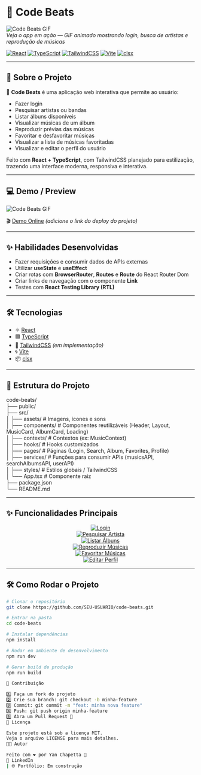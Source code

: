 # 🎵 Code Beats

![Code Beats GIF](./demo.gif)  
*Veja o app em ação — GIF animado mostrando login, busca de artistas e reprodução de músicas*

[![React](https://img.shields.io/badge/React-61DAFB?logo=react&logoColor=white&style=for-the-badge)](https://react.dev/) 
[![TypeScript](https://img.shields.io/badge/TypeScript-3178C6?logo=typescript&logoColor=white&style=for-the-badge)](https://www.typescriptlang.org/) 
[![TailwindCSS](https://img.shields.io/badge/TailwindCSS-06B6D4?logo=tailwind-css&logoColor=white&style=for-the-badge)](https://tailwindcss.com/) 
[![Vite](https://img.shields.io/badge/Vite-646CFF?logo=vite&logoColor=white&style=for-the-badge)](https://vitejs.dev/) 
[![clsx](https://img.shields.io/badge/clsx-000000?logo=javascript&logoColor=white&style=for-the-badge)](https://github.com/lukeed/clsx)

---

## 🚀 Sobre o Projeto

🎵 **Code Beats** é uma aplicação web interativa que permite ao usuário:  

- Fazer login  
- Pesquisar artistas ou bandas  
- Listar álbuns disponíveis  
- Visualizar músicas de um álbum  
- Reproduzir prévias das músicas  
- Favoritar e desfavoritar músicas  
- Visualizar a lista de músicas favoritadas  
- Visualizar e editar o perfil do usuário  

Feito com **React + TypeScript**, com TailwindCSS planejado para estilização, trazendo uma interface moderna, responsiva e interativa.

---

## 💻 Demo / Preview

![Code Beats GIF](./demo.gif)  

🎬 [Demo Online](#) *(adicione o link do deploy do projeto)*

---

## ✨ Habilidades Desenvolvidas

- Fazer requisições e consumir dados de APIs externas  
- Utilizar **useState** e **useEffect**  
- Criar rotas com **BrowserRouter**, **Routes** e **Route** do React Router Dom  
- Criar links de navegação com o componente **Link**  
- Testes com **React Testing Library (RTL)**  

---

## 🛠️ Tecnologias

- ⚛️ [React](https://react.dev/)  
- 🟦 [TypeScript](https://www.typescriptlang.org/)  
- 🎨 [TailwindCSS](https://tailwindcss.com/) *(em implementação)*  
- 🌀 [Vite](https://vitejs.dev/)  
- 📦 [clsx](https://github.com/lukeed/clsx)  

---

## 📂 Estrutura do Projeto

code-beats/  
├── public/  
├── src/  
│   ├── assets/        # Imagens, ícones e sons  
│   ├── components/    # Componentes reutilizáveis (Header, Layout, MusicCard, AlbumCard, Loading)  
│   ├── contexts/      # Contextos (ex: MusicContext)  
│   ├── hooks/         # Hooks customizados  
│   ├── pages/         # Páginas (Login, Search, Album, Favorites, Profile)  
│   ├── services/      # Funções para consumir APIs (musicsAPI, searchAlbumsAPI, userAPI)  
│   ├── styles/        # Estilos globais / TailwindCSS  
│   └── App.tsx        # Componente raiz  
├── package.json  
└── README.md  

---

## ✨ Funcionalidades Principais

<div align="center">

[![Login](https://img.shields.io/badge/👤%20Login-FFB800?style=for-the-badge)]()  
[![Pesquisar Artista](https://img.shields.io/badge/🔍%20Pesquisar%20Artista-00C0FF?style=for-the-badge)]()  
[![Listar Álbuns](https://img.shields.io/badge/💿%20Listar%20Álbuns-8E44AD?style=for-the-badge)]()  
[![Reproduzir Músicas](https://img.shields.io/badge/🔊%20Reproduzir%20Músicas-27AE60?style=for-the-badge)]()  
[![Favoritar Músicas](https://img.shields.io/badge/⭐%20Favoritar%20Músicas-F39C12?style=for-the-badge)]()  
[![Editar Perfil](https://img.shields.io/badge/📝%20Editar%20Perfil-FF5733?style=for-the-badge)]()

</div>

---

## 🛠️ Como Rodar o Projeto

```bash
# Clonar o repositório
git clone https://github.com/SEU-USUARIO/code-beats.git

# Entrar na pasta
cd code-beats

# Instalar dependências
npm install

# Rodar em ambiente de desenvolvimento
npm run dev

# Gerar build de produção
npm run build

📌 Contribuição

1️⃣ Faça um fork do projeto
2️⃣ Crie sua branch: git checkout -b minha-feature
3️⃣ Commit: git commit -m "feat: minha nova feature"
4️⃣ Push: git push origin minha-feature
5️⃣ Abra um Pull Request 🚀
📄 Licença

Este projeto está sob a licença MIT.
Veja o arquivo LICENSE para mais detalhes.
👨‍💻 Autor

Feito com ❤️ por Yan Chapetta 🚀
📩 LinkedIn
| 🌐 Portfólio: Em construção
